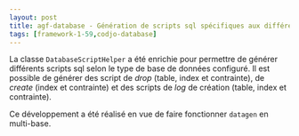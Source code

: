 ```yaml
---
layout: post
title: agf-database - Génération de scripts sql spécifiques aux différentes bases de données
tags: [framework-1-59,codjo-database]
---
```

La classe ```DatabaseScriptHelper``` a été enrichie pour permettre de générer différents scripts sql selon le type de base de données configuré.
Il est possible de générer des script de _drop_ (table, index et contrainte), de _create_ (index et contrainte) et des scripts de _log_ de création (table, index et contrainte).

Ce développement a été réalisé en vue de faire fonctionner ```datagen``` en multi-base.